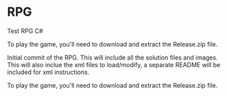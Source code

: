 # RPG
Test RPG C#

To play the game, you'll need to download and extract the Release.zip file.

Initial commit of the RPG.  This will include all the solution files and images.  This will also inclue the xml files to load/modify, a separate README will be included for xml instructions.

To play the game, you'll need to download and extract the Release.zip file.
